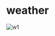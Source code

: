 # weather

![w1](https://github.com/311riya/weather/assets/130136019/ce383159-8894-41d9-9c64-d11b886e05d9)
